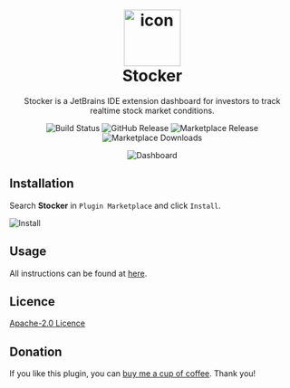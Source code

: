 <h1 align="center">
<img src="https://raw.githubusercontent.com/WhiteVermouth/intellij-investor-dashboard/master/screenshots/Logo.png" width="100" alt="icon"><br>
Stocker
</h1>

<p align="center">
Stocker is a JetBrains IDE extension dashboard for investors to track realtime stock market conditions.
</p>
<p align="center">
<img src="https://dev.azure.com/mvriddle/Stocker/_apis/build/status/WhiteVermouth.intellij-investor-dashboard?branchName=master" alt="Build Status" />
<img src="https://img.shields.io/github/v/release/WhiteVermouth/intellij-investor-dashboard" alt="GitHub Release" />
<img src="https://img.shields.io/jetbrains/plugin/v/com.vermouthx.intellij-investor-dashboard" alt="Marketplace Release" />
<img src="https://img.shields.io/jetbrains/plugin/d/com.vermouthx.intellij-investor-dashboard" alt="Marketplace Downloads" />
</p>
<p align="center">
<img src="https://raw.githubusercontent.com/WhiteVermouth/intellij-investor-dashboard/master/screenshots/Dashboard.png" alt="Dashboard"/>
</p>

## Installation

Search **Stocker** in `Plugin Marketplace` and click `Install`.

![Install](https://raw.githubusercontent.com/WhiteVermouth/intellij-investor-dashboard/master/screenshots/Install.png)

## Usage

All instructions can be found at [here](https://nszihan.com/2021/04/11/stocker).

## Licence

[Apache-2.0 Licence](https://raw.githubusercontent.com/WhiteVermouth/intellij-investor-dashboard/master/LICENSE)

## Donation

If you like this plugin, you can [buy me a cup of coffee](https://www.buymeacoffee.com/nszihan). Thank you!
